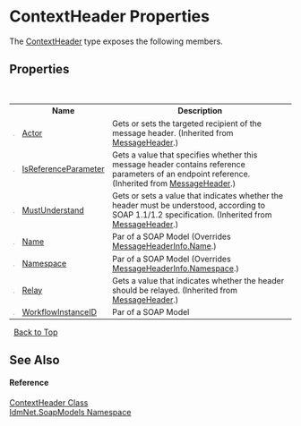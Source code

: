 # ContextHeader Properties
 

The <a href="T_IdmNet_SoapModels_ContextHeader">ContextHeader</a> type exposes the following members.


## Properties
&nbsp;<table><tr><th></th><th>Name</th><th>Description</th></tr><tr><td>![Public property](media/pubproperty.gif "Public property")</td><td><a href="http://msdn2.microsoft.com/en-us/library/ms405709" target="_blank">Actor</a></td><td>
Gets or sets the targeted recipient of the message header.
 (Inherited from <a href="http://msdn2.microsoft.com/en-us/library/ms405928" target="_blank">MessageHeader</a>.)</td></tr><tr><td>![Public property](media/pubproperty.gif "Public property")</td><td><a href="http://msdn2.microsoft.com/en-us/library/ms405710" target="_blank">IsReferenceParameter</a></td><td>
Gets a value that specifies whether this message header contains reference parameters of an endpoint reference.
 (Inherited from <a href="http://msdn2.microsoft.com/en-us/library/ms405928" target="_blank">MessageHeader</a>.)</td></tr><tr><td>![Public property](media/pubproperty.gif "Public property")</td><td><a href="http://msdn2.microsoft.com/en-us/library/ms405711" target="_blank">MustUnderstand</a></td><td>
Gets or sets a value that indicates whether the header must be understood, according to SOAP 1.1/1.2 specification.
 (Inherited from <a href="http://msdn2.microsoft.com/en-us/library/ms405928" target="_blank">MessageHeader</a>.)</td></tr><tr><td>![Public property](media/pubproperty.gif "Public property")</td><td><a href="P_IdmNet_SoapModels_ContextHeader_Name">Name</a></td><td>
Par of a SOAP Model
 (Overrides <a href="http://msdn2.microsoft.com/en-us/library/ms405695" target="_blank">MessageHeaderInfo.Name</a>.)</td></tr><tr><td>![Public property](media/pubproperty.gif "Public property")</td><td><a href="P_IdmNet_SoapModels_ContextHeader_Namespace">Namespace</a></td><td>
Par of a SOAP Model
 (Overrides <a href="http://msdn2.microsoft.com/en-us/library/ms405696" target="_blank">MessageHeaderInfo.Namespace</a>.)</td></tr><tr><td>![Public property](media/pubproperty.gif "Public property")</td><td><a href="http://msdn2.microsoft.com/en-us/library/ms405712" target="_blank">Relay</a></td><td>
Gets a value that indicates whether the header should be relayed.
 (Inherited from <a href="http://msdn2.microsoft.com/en-us/library/ms405928" target="_blank">MessageHeader</a>.)</td></tr><tr><td>![Public property](media/pubproperty.gif "Public property")</td><td><a href="P_IdmNet_SoapModels_ContextHeader_WorkflowInstanceID">WorkflowInstanceID</a></td><td>
Par of a SOAP Model</td></tr></table>&nbsp;
<a href="#contextheader-properties">Back to Top</a>

## See Also


#### Reference
<a href="T_IdmNet_SoapModels_ContextHeader">ContextHeader Class</a><br /><a href="N_IdmNet_SoapModels">IdmNet.SoapModels Namespace</a><br />